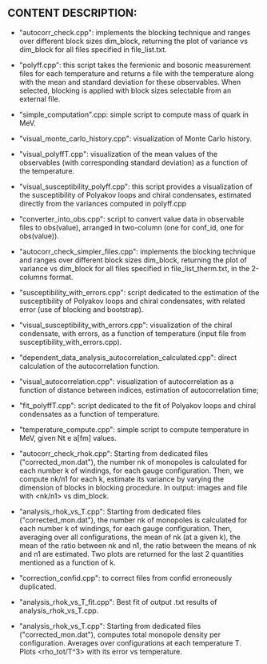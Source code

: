 ## CONTENT DESCRIPTION:

- "autocorr_check.cpp": implements the blocking technique and ranges over different block sizes dim_block, returning the plot of variance vs dim_block for all files specified in file_list.txt.

- "polyff.cpp": this script takes the fermionic and bosonic measurement files for each temperature and returns a file with the temperature along with the mean and standard deviation for these observables. When selected, blocking is applied with block sizes selectable from an external file.

- "simple_computation".cpp: simple script to compute mass of quark in MeV.

- "visual_monte_carlo_history.cpp": visualization of Monte Carlo history.

- "visual_polyffT.cpp": visualization of the mean values ​​of the observables (with corresponding standard deviation) as a function of the temperature.

- "visual_susceptibility_polyff.cpp": this script provides a visualization of the susceptibility of Polyakov loops and chiral condensates, estimated directly from the variances computed in polyff.cpp

- "converter_into_obs.cpp": script to convert value data in observable files to obs(value), arranged in two-column (one for conf_id, one for obs(value)).

- "autocorr_check_simpler_files.cpp":  implements the blocking technique and ranges over different block sizes dim_block, returning the plot of variance vs dim_block for all files specified in file_list_therm.txt, in the 2-columns format.

- "susceptibility_with_errors.cpp": script dedicated to the estimation of the susceptibility of Polyakov loops and chiral condensates, with related error (use of blocking and bootstrap).

- "visual_susceptibility_with_errors.cpp": visualization of the chiral condensate, with errors, as a function of temperature (input file from susceptibility_with_errors.cpp).

- "dependent_data_analysis_autocorrelation_calculated.cpp": direct calculation of the autocorrelation function.

- "visual_autocorrelation.cpp": visualization of autocorrelation as a function of distance between indices, estimation of autocorrelation time;

- "fit_polyffT.cpp": script dedicated to the fit of Polyakov loops and chiral condensates as a function of temperature.

- "temperature_compute.cpp": simple script to compute temperature in MeV, given Nt e a[fm] values.

- "autocorr_check_rhok.cpp": Starting from dedicated files ("corrected_mon.dat"), the number nk of monopoles is calculated for each number k of windings, for each gauge configuration. Then, we compute nk/n1 for each k, estimate its variance by varying the dimension of blocks in blocking procedure. In output: images and file with <nk/n1> vs dim_block.

- "analysis_rhok_vs_T.cpp": Starting from dedicated files ("corrected_mon.dat"), the number nk of monopoles is calculated for each number k of windings, for each gauge configuration. Then, averaging over all configurations, the mean of nk (at a given k), the mean of the ratio between nk and n1, the ratio between the means of nk and n1 are estimated. Two plots are returned for the last 2 quantities mentioned as a function of k.

- "correction_confid.cpp": to correct files from confid erroneously duplicated.

- "analysis_rhok_vs_T_fit.cpp": Best fit of output .txt results of analysis_rhok_vs_T.cpp.

- "analysis_rhok_vs_T.cpp": Starting from dedicated files ("corrected_mon.dat"), computes total monopole density per configuration. Averages over configurations at each temperature T. Plots <rho_tot/T^3> with its error vs temperature.